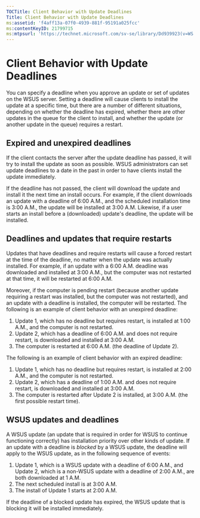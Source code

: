 ```yaml
---
TOCTitle: Client Behavior with Update Deadlines
Title: Client Behavior with Update Deadlines
ms:assetid: 'f4aff13a-07f0-4939-881f-95191a025fcc'
ms:contentKeyID: 21799715
ms:mtpsurl: 'https://technet.microsoft.com/sv-se/library/Dd939923(v=WS.10)'
---
```


Client Behavior with Update Deadlines
=====================================

You can specify a deadline when you approve an update or set of updates on the WSUS server. Setting a deadline will cause clients to install the update at a specific time, but there are a number of different situations, depending on whether the deadline has expired, whether there are other updates in the queue for the client to install, and whether the update (or another update in the queue) requires a restart.

Expired and unexpired deadlines
-------------------------------

If the client contacts the server after the update deadline has passed, it will try to install the update as soon as possible. WSUS administrators can set update deadlines to a date in the past in order to have clients install the update immediately.

If the deadline has not passed, the client will download the update and install it the next time an install occurs. For example, if the client downloads an update with a deadline of 6:00 A.M., and the scheduled installation time is 3:00 A.M., the update will be installed at 3:00 A.M. Likewise, if a user starts an install before a (downloaded) update's deadline, the update will be installed.

Deadlines and updates that require restarts
-------------------------------------------

Updates that have deadlines and require restarts will cause a forced restart at the time of the deadline, no matter when the update was actually installed. For example, if an update with a 6:00 A.M. deadline was downloaded and installed at 3:00 A.M., but the computer was not restarted at that time, it will be restarted at 6:00 A.M.

Moreover, if the computer is pending restart (because another update requiring a restart was installed, but the computer was not restarted), and an update with a deadline is installed, the computer will be restarted. The following is an example of client behavior with an unexpired deadline:

1.  Update 1, which has no deadline but requires restart, is installed at 1:00 A.M., and the computer is not restarted.
2.  Update 2, which has a deadline of 6:00 A.M. and does not require restart, is downloaded and installed at 3:00 A.M.
3.  The computer is restarted at 6:00 A.M. (the deadline of Update 2).

The following is an example of client behavior with an expired deadline:

1.  Update 1, which has no deadline but requires restart, is installed at 2:00 A.M., and the computer is not restarted.
2.  Update 2, which has a deadline of 1:00 A.M. and does not require restart, is downloaded and installed at 3:00 A.M.
3.  The computer is restarted after Update 2 is installed, at 3:00 A.M. (the first possible restart time).

WSUS updates and deadlines
--------------------------

A WSUS update (an update that is required in order for WSUS to continue functioning correctly) has installation priority over other kinds of update. If an update with a deadline is *blocked* by a WSUS update, the deadline will apply to the WSUS update, as in the following sequence of events:

1.  Update 1, which is a WSUS update with a deadline of 6:00 A.M., and Update 2, which is a non-WSUS update with a deadline of 2:00 A.M., are both downloaded at 1 A.M.
2.  The next scheduled install is at 3:00 A.M.
3.  The install of Update 1 starts at 2:00 A.M.

If the deadline of a blocked update has expired, the WSUS update that is blocking it will be installed immediately.
